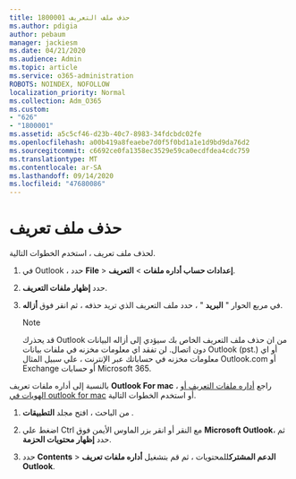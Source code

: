 ```yaml
---
title: 1800001 حذف ملف التعريف
ms.author: pdigia
author: pebaum
manager: jackiesm
ms.date: 04/21/2020
ms.audience: Admin
ms.topic: article
ms.service: o365-administration
ROBOTS: NOINDEX, NOFOLLOW
localization_priority: Normal
ms.collection: Adm_O365
ms.custom:
- "626"
- "1800001"
ms.assetid: a5c5cf46-d23b-40c7-8983-34fdcbdc02fe
ms.openlocfilehash: a00b419a8feaebe7d0f5f0bd1a1e1d9bd9da76d2
ms.sourcegitcommit: c6692ce0fa1358ec3529e59ca0ecdfdea4cdc759
ms.translationtype: MT
ms.contentlocale: ar-SA
ms.lasthandoff: 09/14/2020
ms.locfileid: "47680086"
---
```

# <a name="delete-a-profile"></a>حذف ملف تعريف

لحذف ملف تعريف ، استخدم الخطوات التالية.
  
1. في Outlook ، حدد **File** \> **إعدادات حساب أداره ملفات** \> **التعريف**.

2. حدد **إظهار ملفات التعريف**.

3. في مربع الحوار " **البريد** " ، حدد ملف التعريف الذي تريد حذفه ، ثم انقر فوق **أزاله**.

    > [!NOTE]
    > قد يحذرك Outlook من ان حذف ملف التعريف الخاص بك سيؤدي إلى أزاله البيانات دون اتصال. لن تفقد اي معلومات مخزنه في ملفات بيانات Outlook (pst.) أو اي معلومات مخزنه في حساباتك عبر الإنترنت ، علي سبيل المثال Outlook.com أو Exchange أو حسابات Microsoft 365.
  
بالنسبة إلى أداره ملفات تعريف **Outlook For mac** ، راجع [أداره ملفات التعريف أو الهويات في outlook for mac](https://support.office.com/article/fed2a955-74df-4a24-bef6-78a426958c4c.aspx) أو استخدم الخطوات التالية.
  
1. من الباحث ، افتح مجلد **التطبيقات** .

2. اضغط علي Ctrl مع النقر أو انقر بزر الماوس الأيمن فوق **Microsoft Outlook**، ثم حدد **إظهار محتويات الحزمة**.

3. حدد **Contents** \> **الدعم المشترك**للمحتويات ، ثم قم بتشغيل **أداره ملفات تعريف Outlook**.
